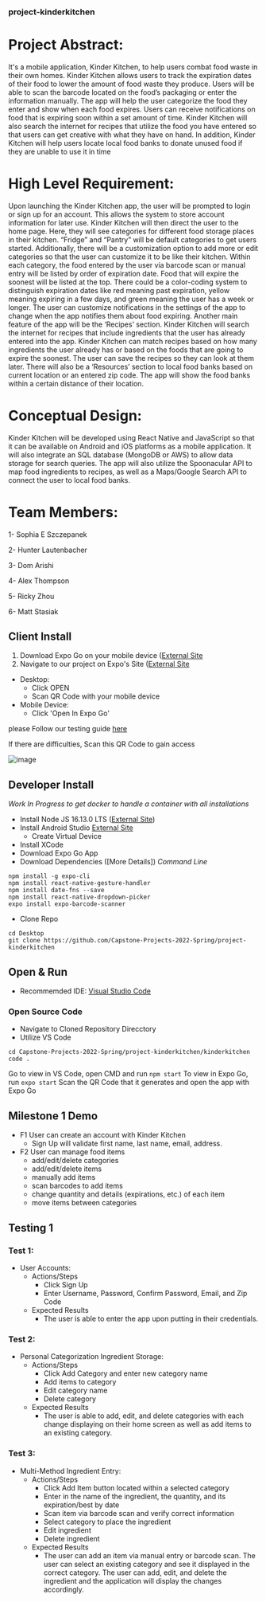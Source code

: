 ### project-kinderkitchen
# Project Abstract:

It's a mobile application, Kinder Kitchen, to help users combat food waste in their own homes. Kinder Kitchen allows users to track the expiration dates of their food to lower the amount of food waste they produce. Users will be able to scan the barcode located on the food’s packaging or enter the information manually. The app will help the user categorize the food they enter and show when each food expires. Users can receive notifications on food that is expiring soon within a set amount of time. Kinder Kitchen will also search the internet for recipes that utilize the food you have entered so that users can get creative with what they have on hand. In addition, Kinder Kitchen will help users locate local food banks to donate unused food if they are unable to use it in time


# High Level Requirement:
Upon launching the Kinder Kitchen app, the user will be prompted to login or sign up for an account. This allows the system to store account information for later use. Kinder Kitchen will then direct the user to the home page. Here, they will see categories for different food storage places in their kitchen. “Fridge” and “Pantry” will be default categories to get users started. Additionally, there will be a customization option to add more or edit categories so that the user can customize it to be like their kitchen. Within each category, the food entered by the user via barcode scan or manual entry will be listed by order of expiration date. Food that will expire the soonest will be listed at the top. There could be a color-coding system to distinguish expiration dates like red meaning past expiration, yellow meaning expiring in a few days, and green meaning the user has a week or longer. The user can customize notifications in the settings of the app to change when the app notifies them about food expiring. Another main feature of the app will be the ‘Recipes’ section. Kinder Kitchen will search the internet for recipes that include ingredients that the user has already entered into the app. Kinder Kitchen can match recipes based on how many ingredients the user already has or based on the foods that are going to expire the soonest. The user can save the recipes so they can look at them later. There will also be a ‘Resources’ section to local food banks based on current location or an entered zip code. The app will show the food banks within a certain distance of their location.


# Conceptual Design:
Kinder Kitchen will be developed using React Native and JavaScript so that it can be available on Android and iOS platforms as a mobile application. It will also integrate an SQL database (MongoDB or AWS) to allow data storage for search queries. The app will also utilize the Spoonacular API to map food ingredients to recipes, as well as a Maps/Google Search API to connect the user to local food banks. 


# Team Members:
1- Sophia E Szczepanek

2- Hunter Lautenbacher

3- Dom Arishi

4- Alex Thompson

5- Ricky Zhou

6- Matt Stasiak



## Client Install
1) Download Expo Go on your mobile device ([External Site](https://expo.dev/client)
2) Navigate to our project on Expo's Site ([External Site](https://expo.dev/@kinderkitchen)
  - Desktop:
    - Click OPEN
    - Scan QR Code with your mobile device
 - Mobile Device: 
    - Click 'Open In Expo Go'

please Follow our testing guide [here](https://github.com/Capstone-Projects-2022-Spring/project-kinderkitchen/edit/ReadMe/README.md#testing-1) 

If there are difficulties, Scan this QR Code to gain access 

![image](https://user-images.githubusercontent.com/60050903/158704139-75985964-b0d8-4890-8c02-88602d0b7a9d.png) 

## Developer Install
*Work In Progress to get docker to handle a container with all installations*

- Install Node JS 16.13.0 LTS ([External Site](https://nodejs.org/en/))
- Install Android Studio [External Site](https://developer.android.com/studio)
  - Create Virtual Device
- Install XCode
- Download Expo Go App
- Download Dependencies ([More Details])
*Command Line*
```
npm install -g expo-cli
npm install react-native-gesture-handler
npm install date-fns --save
npm install react-native-dropdown-picker
expo install expo-barcode-scanner
```
- Clone Repo
```
cd Desktop
git clone https://github.com/Capstone-Projects-2022-Spring/project-kinderkitchen
```
## Open & Run 
- Recommemded IDE: [Visual Studio Code](https://code.visualstudio.com/download)
### Open Source Code
- Navigate to Cloned Repository Direcctory
- Utilize VS Code 
```
cd Capstone-Projects-2022-Spring/project-kinderkitchen/kinderkitchen
code .
```
Go to view in VS Code, open CMD and run ```npm start```
To view in Expo Go, run ```expo start``` 
Scan the QR Code that it generates and open the app with Expo Go

## Milestone 1 Demo  
- F1 User can create an account with Kinder Kitchen 
  - Sign Up will validate first name, last name, 
    email, address. 
- F2  User can manage food items  
  - add/edit/delete categories 
  - add/edit/delete items 
  - manually add items 
  - scan barcodes to add items 
  - change quantity and details (expirations, 
    etc.) of each item 
  - move items between categories 

## Testing 1 

### Test 1:
- User Accounts:
  - Actions/Steps
    - Click Sign Up 
    - Enter Username, Password, Confirm Password, Email, and Zip Code
  - Expected Results
    - The user is able to enter the app upon putting in their credentials.
### Test 2:
- Personal Categorization Ingredient Storage:
  - Actions/Steps
    - Click Add Category and enter new category name
    - Add items to category
    - Edit category name
    - Delete category
  - Expected Results
    - The user is able to add, edit, and delete categories with each change displaying on         their home screen as well as add items to an existing category.
### Test 3: 
- Multi-Method Ingredient Entry:
  - Actions/Steps
    - Click Add Item button located within a selected category 
    - Enter in the name of the ingredient, the quantity, and its expiration/best by date
    - Scan item via barcode scan and verify correct information
    - Select category to place the ingredient
    - Edit ingredient
    - Delete ingredient
  - Expected Results
    - The user can add an item via manual entry or barcode scan. The user can select an         existing category and see it displayed in the correct category. The user can add,         edit, and delete the ingredient and the application will display the changes               accordingly.

